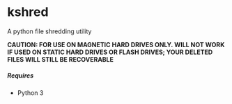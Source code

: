# **kshred**

A python file shredding utility

**CAUTION: FOR USE ON MAGNETIC HARD DRIVES ONLY. WILL NOT WORK IF USED ON STATIC HARD DRIVES OR FLASH DRIVES; YOUR DELETED FILES WILL STILL BE RECOVERABLE** 

##### Requires
* Python 3
